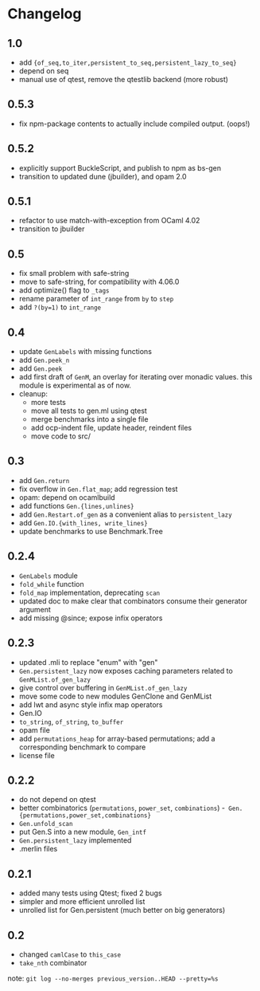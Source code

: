 # Changelog

## 1.0

- add `{of_seq,to_iter,persistent_to_seq,persistent_lazy_to_seq}`
- depend on seq
- manual use of qtest, remove the qtestlib backend (more robust)

## 0.5.3

- fix npm-package contents to actually include compiled output. (oops!)

## 0.5.2

- explicitly support BuckleScript, and publish to npm as bs-gen
- transition to updated dune (jbuilder), and opam 2.0

## 0.5.1

- refactor to use match-with-exception from OCaml 4.02
- transition to jbuilder

## 0.5

- fix small problem with safe-string
- move to safe-string, for compatibility with 4.06.0
- add optimize() flag to `_tags`
- rename parameter of `int_range` from `by` to `step`
- add `?(by=1)` to `int_range`

## 0.4

- update `GenLabels` with missing functions
- add `Gen.peek_n`
- add `Gen.peek`
- add first draft of `GenM`, an overlay for iterating over monadic values.
  this module is experimental as of now.
- cleanup:
  * more tests
  * move all tests to gen.ml using qtest
  * merge benchmarks into a single file
  * add ocp-indent file, update header, reindent files
  * move code to src/

## 0.3

- add `Gen.return`
- fix overflow in `Gen.flat_map`; add regression test
- opam: depend on ocamlbuild
- add functions `Gen.{lines,unlines}`
- add `Gen.Restart.of_gen` as a convenient alias to `persistent_lazy`
- add `Gen.IO.{with_lines, write_lines}`
- update benchmarks to use Benchmark.Tree

## 0.2.4

- `GenLabels` module
- `fold_while` function
- `fold_map` implementation, deprecating `scan`
- updated doc to make clear that combinators consume their generator argument
- add missing @since; expose infix operators

## 0.2.3

- updated .mli to replace "enum" with "gen"
- `Gen.persistent_lazy` now exposes caching parameters related to `GenMList.of_gen_lazy`
- give control over buffering in `GenMList.of_gen_lazy`
- move some code to new modules GenClone and GenMList
- add lwt and async style infix map operators
- Gen.IO
- `to_string`, `of_string`, `to_buffer`
- opam file
- add `permutations_heap` for array-based permutations; add a corresponding benchmark to compare
- license file

## 0.2.2

- do not depend on qtest
- better combinatorics (`permutations`, `power_set`, `combinations`)
-` Gen.{permutations,power_set,combinations}`
- `Gen.unfold_scan`
- put Gen.S into a new module, `Gen_intf`
- `Gen.persistent_lazy` implemented
- .merlin files

## 0.2.1

- added many tests using Qtest; fixed 2 bugs
- simpler and more efficient unrolled list
- unrolled list for Gen.persistent (much better on big generators)

## 0.2

- changed `camlCase` to `this_case`
- `take_nth` combinator

note: `git log --no-merges previous_version..HEAD --pretty=%s`

